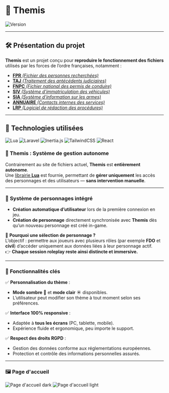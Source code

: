 # 🚓 **Themis**  

![Version](https://img.shields.io/badge/Version-0.1.0--alpha.1-blue.svg)  

---

## 🛠️ **Présentation du projet**  

**Themis** est un projet conçu pour **reproduire le fonctionnement des fichiers** utilisés par les forces de l’ordre françaises, notamment :  

- [**FPR** *(Fichier des personnes recherchées)*](fpr)
- [**TAJ** *(Traitement des antécédents judiciaires)*](taj)
- [**FNPC** *(Fichier national des permis de conduire)*](fnpc)
- [**SIV** *(Système d'immatriculation des véhicules)*](siv)
- [**SIA** *(Système d’information sur les armes)*](sia)
- [**ANNUAIRE** *(Contacts internes des services)*](annuaire)
- [**LRP** *(Logiciel de rédaction des procédures)*](lrp)

---

## 🔧 **Technologies utilisées**  

![Lua](https://img.shields.io/badge/Lua-5.4%2B-blue.svg)
![Laravel](https://img.shields.io/badge/Laravel-v11%2B-red.svg)
![Inertia.js](https://img.shields.io/badge/Inertia.js-v2.0.5%2B-purple.svg)
![TailwindCSS](https://img.shields.io/badge/TailwindCSS-v4%2B-blue.svg)
![React](https://img.shields.io/badge/React-v18%2B-lightblue.svg)

### 🚀 Themis : Système de gestion autonome

Contrairement au site de fichiers actuel, **Themis** est **entièrement autonome**.  
Une [librairie **Lua**](lua-lib) est fournie, permettant de **gérer uniquement** les accès des personnages et des utilisateurs — **sans intervention manuelle**.

---

### 🧩 **Système de personnages intégré**

- **Création automatique d’utilisateur** lors de la première connexion en jeu.  
- **Création de personnage** directement synchronisée avec **Themis** dès qu’un nouveau personnage est créé in-game.  

🔹 **Pourquoi une sélection de personnage ?**  
L’objectif : permettre aux joueurs avec plusieurs rôles (par exemple **FDO** et **civil**) d’accéder uniquement aux données liées à leur personnage actif.  
👉 **Chaque session roleplay reste ainsi distincte et immersive.**

---

### 🎯 **Fonctionnalités clés**

✅ **Personnalisation du thème** :  
- **Mode sombre** 🌙 et **mode clair** ☀️ disponibles.  
- L’utilisateur peut modifier son thème à tout moment selon ses préférences.  

✅ **Interface 100% responsive** :  
- Adaptée à **tous les écrans** (PC, tablette, mobile).  
- Expérience fluide et ergonomique, peu importe le support.  

✅ **Respect des droits RGPD** :  
- Gestion des données conforme aux réglementations européennes.  
- Protection et contrôle des informations personnelles assurés.

---

### 🖼️ **Page d'accueil**
![Page d'accueil dark](https://i.imgur.com/xdADflp.png)
![Page d'accueil light](https://i.imgur.com/9LtvDug.png)
